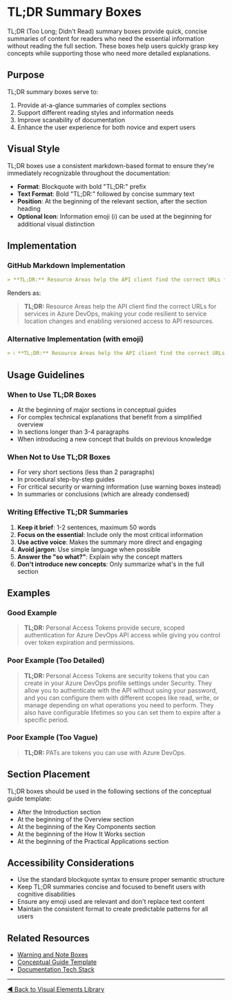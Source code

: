 # TL;DR Summary Boxes

TL;DR (Too Long; Didn't Read) summary boxes provide quick, concise summaries of content for readers who need the essential information without reading the full section. These boxes help users quickly grasp key concepts while supporting those who need more detailed explanations.

## Purpose

TL;DR summary boxes serve to:

1. Provide at-a-glance summaries of complex sections
2. Support different reading styles and information needs
3. Improve scanability of documentation
4. Enhance the user experience for both novice and expert users

## Visual Style

TL;DR boxes use a consistent markdown-based format to ensure they're immediately recognizable throughout the documentation:

- **Format**: Blockquote with bold "TL;DR:" prefix
- **Text Format**: Bold "TL;DR:" followed by concise summary text
- **Position**: At the beginning of the relevant section, after the section heading
- **Optional Icon**: Information emoji (ℹ️) can be used at the beginning for additional visual distinction

## Implementation

### GitHub Markdown Implementation

```markdown
> **TL;DR:** Resource Areas help the API client find the correct URLs for services in Azure DevOps, making your code resilient to service location changes and enabling versioned access to API resources.
```

Renders as:

> **TL;DR:** Resource Areas help the API client find the correct URLs for services in Azure DevOps, making your code resilient to service location changes and enabling versioned access to API resources.

### Alternative Implementation (with emoji)

```markdown
> ℹ️ **TL;DR:** Resource Areas help the API client find the correct URLs for services in Azure DevOps, making your code resilient to service location changes and enabling versioned access to API resources.
```

## Usage Guidelines

### When to Use TL;DR Boxes

- At the beginning of major sections in conceptual guides
- For complex technical explanations that benefit from a simplified overview
- In sections longer than 3-4 paragraphs
- When introducing a new concept that builds on previous knowledge

### When Not to Use TL;DR Boxes

- For very short sections (less than 2 paragraphs)
- In procedural step-by-step guides
- For critical security or warning information (use warning boxes instead)
- In summaries or conclusions (which are already condensed)

### Writing Effective TL;DR Summaries

1. **Keep it brief**: 1-2 sentences, maximum 50 words
2. **Focus on the essential**: Include only the most critical information
3. **Use active voice**: Makes the summary more direct and engaging
4. **Avoid jargon**: Use simple language when possible
5. **Answer the "so what?"**: Explain why the concept matters
6. **Don't introduce new concepts**: Only summarize what's in the full section

## Examples

### Good Example

> **TL;DR:** Personal Access Tokens provide secure, scoped authentication for Azure DevOps API access while giving you control over token expiration and permissions.

### Poor Example (Too Detailed)

> **TL;DR:** Personal Access Tokens are security tokens that you can create in your Azure DevOps profile settings under Security. They allow you to authenticate with the API without using your password, and you can configure them with different scopes like read, write, or manage depending on what operations you need to perform. They also have configurable lifetimes so you can set them to expire after a specific period.

### Poor Example (Too Vague)

> **TL;DR:** PATs are tokens you can use with Azure DevOps.

## Section Placement

TL;DR boxes should be used in the following sections of the conceptual guide template:

- After the Introduction section
- At the beginning of the Overview section
- At the beginning of the Key Components section
- At the beginning of the How It Works section
- At the beginning of the Practical Applications section

## Accessibility Considerations

- Use the standard blockquote syntax to ensure proper semantic structure
- Keep TL;DR summaries concise and focused to benefit users with cognitive disabilities
- Ensure any emoji used are relevant and don't replace text content
- Maintain the consistent format to create predictable patterns for all users

## Related Resources

- [Warning and Note Boxes](./warning-note-boxes.md)
- [Conceptual Guide Template](../../conceptual-guide-template/README.md)
- [Documentation Tech Stack](../../../../docs-tech-stack.md)

---

[◀ Back to Visual Elements Library](../README.md) 